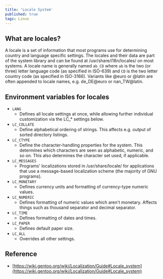 ```yaml
---
title: 'Locale System'
published: true
tags: Linux
---
```


## What are locales?

A locale is a set of information that most programs use for determining
country and language specific settings. The locales and their data are part of
the system library and can be found at /usr/share/i18n/locales/ on most
systems. A locale name is generally named `ab_CD` where `ab` is the two (or three)
letter language code (as specified in ISO-639) and `CD` is the two letter
country code (as specified in ISO-3166). Variants like @euro or @latin are
often appended to locale names, e.g. de_DE@euro or nan_TW@latin.

## Environment variables for locales

- `LANG`
  - Defines all locale settings at once, while allowing further individual customization via the LC_* settings below.
- `LC_COLLATE`
  - Define alphabetical ordering of strings. This affects e.g. output of sorted directory listings.
- `LC_CTYPE`
  - Define the character-handling properties for the system. This determines which characters are seen as alphabetic, numeric, and so on. This also determines the character set used, if applicable.
- `LC_MESSAGES`
  - Programs' localizations stored in /usr/share/locale/ for applications that use a message-based localization scheme (the majority of GNU programs).
- `LC_MONETARY`
  - Defines currency units and formatting of currency-type numeric values.
- `LC_NUMERIC`
  - Defines formatting of numeric values which aren't monetary. Affects things such as thousand separator and decimal separator.
- `LC_TIME`
  - Defines formatting of dates and times.
- `LC_PAPER`
  - Defines default paper size.
- `LC_ALL`
  - Overrides all other settings.

## Reference

- [https://wiki.gentoo.org/wiki/Localization/Guide#Locale_system](https://wiki.gentoo.org/wiki/Localization/Guide#Locale_system)